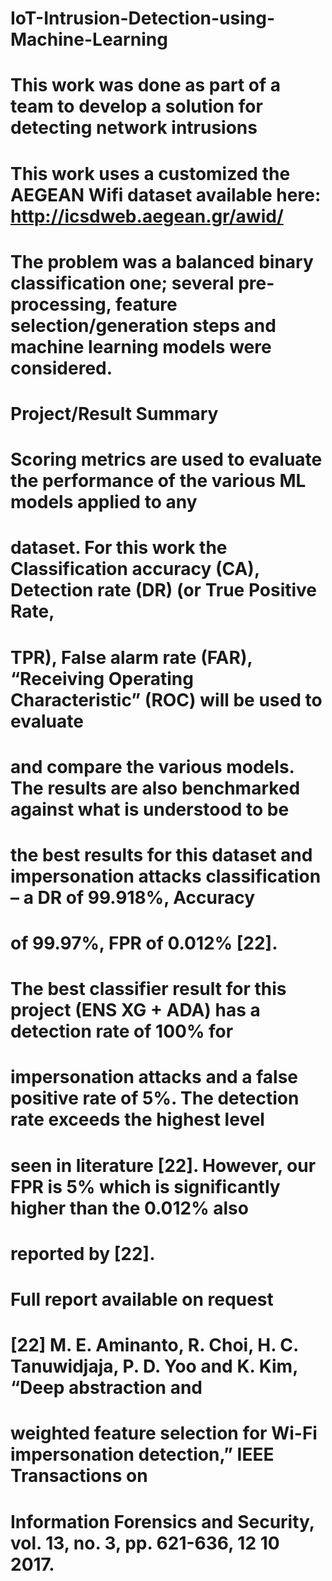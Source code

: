 # IoT-Intrusion-Detection-using-Machine-Learning
# This work was done as part of a team to develop a solution for detecting network intrusions
# This work uses a customized the AEGEAN Wifi dataset available here: http://icsdweb.aegean.gr/awid/
# The problem was a balanced binary classification one; several pre-processing, feature selection/generation steps and machine learning models were considered.


# Project/Result Summary
# Scoring metrics are used to evaluate the performance of the various ML models applied to any
# dataset. For this work the Classification accuracy (CA), Detection rate (DR) (or True Positive Rate,
# TPR), False alarm rate (FAR), “Receiving Operating Characteristic” (ROC) will be used to evaluate
# and compare the various models. The results are also benchmarked against what is understood to be
# the best results for this dataset and impersonation attacks classification – a DR of 99.918%, Accuracy
# of 99.97%, FPR of 0.012% [22]. 

# The best classifier result for this project (ENS XG + ADA) has a detection rate of 100% for
# impersonation attacks and a false positive rate of 5%. The detection rate exceeds the highest level
# seen in literature [22]. However, our FPR is 5% which is significantly higher than the 0.012% also
# reported by [22].

# Full report available on request

# [22]  M. E. Aminanto, R. Choi, H. C. Tanuwidjaja, P. D. Yoo and K. Kim, “Deep abstraction and
# weighted feature selection for Wi-Fi impersonation detection,” IEEE Transactions on
# Information Forensics and Security, vol. 13, no. 3, pp. 621-636, 12 10 2017. 
